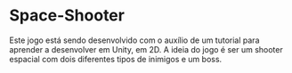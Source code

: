 # Space-Shooter
Este jogo está sendo desenvolvido com o auxílio de um tutorial para aprender a desenvolver em Unity, em 2D.
A ideia do jogo é ser um shooter espacial com dois diferentes tipos de inimigos e um boss.
